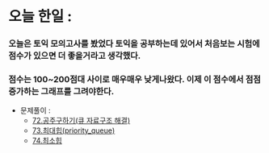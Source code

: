 # 오늘 한일 :
  ### 오늘은 토익 모의고사를 봤었다 토익을 공부하는데 있어서 처음보는 시험에 점수가 있으면 더 좋을거라고 생각했다.
  ### 점수는 100~200점대 사이로 매우매우 낮게나왔다. 이제 이 점수에서 점점 증가하는 그래프를 그려야한다.

  - 문제풀이 :
     - [72.공주구하기(큐 자료구조 해결)](https://github.com/SeungMin2001/TIL/blob/main/CodingTest/72.%EA%B3%B5%EC%A3%BC%20%EA%B5%AC%ED%95%98%EA%B8%B0(%ED%81%90%20%EC%9E%90%EB%A3%8C%EA%B5%AC%EC%A1%B0%20%ED%95%B4%EA%B2%B0).md)
     - [73.최대힙(priority_queue)](https://github.com/SeungMin2001/TIL/blob/main/CodingTest/73.%EC%B5%9C%EB%8C%80%ED%9E%99(priority_queue).md)
     - [74.최소힙](https://github.com/SeungMin2001/TIL/blob/main/CodingTest/74.%EC%B5%9C%EC%86%8C%ED%9E%99.md)
